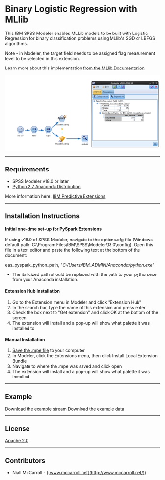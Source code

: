 # Binary Logistic Regression  with MLlib

This IBM SPSS Modeler enables MLLib models to be built with Logistic Regression for binary classification problems using MLlib's SGD or LBFGS algorithms.

Note - in Modeler, the target field needs to be assigned flag measurement level to be selected in this extension.  

Learn more about this implementation [from the MLlib Documentation][4]

![Stream](https://raw.githubusercontent.com/IBMPredictiveAnalytics/BinaryLogReg_with_MLlib/master/screenshots/stream.png)

---
Requirements
----
-	SPSS Modeler v18.0 or later
- [Python 2.7 Anaconda Distribution](https://www.continuum.io/downloads)

More information here: [IBM Predictive Extensions][2]

---
Installation Instructions
----

#### Initial one-time set-up for PySpark Extensions

If using v18.0 of SPSS Modeler, navigate to the options.cfg file (Windows default path: C:\Program Files\IBM\SPSS\Modeler\18.0\config).  Open this file in a text editor and paste the following text at the bottom of the document:

  eas_pyspark_python_path, "*C:/Users/IBM_ADMIN/Anaconda/python.exe*"

  -   The italicized path should be replaced with the path to your python.exe from your Anaconda installation.

#### Extension Hub Installation
  1. Go to the Extension menu in Modeler and click "Extension Hub"
  2.	In the search bar, type the name of this extension and press enter
  3. Check the box next to "Get extension" and click OK at the bottom of the screen
  4. The extension will install and a pop-up will show what palette it was installed to

#### Manual Installation
  1.	[Save the .mpe file][3] to your computer
  2.	In Modeler, click the Extensions menu, then click Install Local Extension Bundle
  3.	Navigate to where the .mpe was saved and click open
  4.	The extension will install and a pop-up will show what palette it was installed

---
Example
----

[Download the example stream][5]
[Download the example data][6]

---
License
----

[Apache 2.0][1]

---
Contributors
----
- Niall McCarroll - ([www.mccarroll.net](http://www.mccarroll.net/))


[1]:http://www.apache.org/licenses/LICENSE-2.0.html
[2]:https://developer.ibm.com/predictiveanalytics/downloads
[3]:https://raw.githubusercontent.com/IBMPredictiveAnalytics/BinaryLogReg_with_MLlib/master/MLLibBinLogistic.mpe
[4]:http://spark.apache.org/docs/1.5.1/mllib-linear-methods.html#logistic-regression
[5]:https://raw.githubusercontent.com/IBMPredictiveAnalytics/BinaryLogReg_with_MLlib/master/example/iris_example.str
[6]:https://raw.githubusercontent.com/IBMPredictiveAnalytics/BinaryLogReg_with_MLlib/master/example/iris.csv
